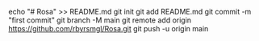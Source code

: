 echo "# Rosa" >> README.md
git init
git add README.md
git commit -m "first commit"
git branch -M main
git remote add origin https://github.com/rbyrsmgl/Rosa.git
git push -u origin main
